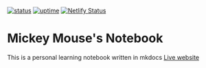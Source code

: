 [![status](https://img.shields.io/uptimerobot/status/m784590352-6b7bc2ffc79d008810d942f8)](https://uptimerobot.com/dashboard.php#mainDashboard)
[![uptime](https://img.shields.io/uptimerobot/ratio/m784590352-6b7bc2ffc79d008810d942f8)](https://uptimerobot.com/dashboard.php#mainDashboard)
[![Netlify Status](https://api.netlify.com/api/v1/badges/2b33f27b-560d-4306-8db9-0151aac0287a/deploy-status)](https://app.netlify.com/sites/jinayshah/deploys)

# Mickey Mouse's Notebook

This is a personal learning notebook written in mkdocs
[Live website](https://jinayshah.netlify.com/)
